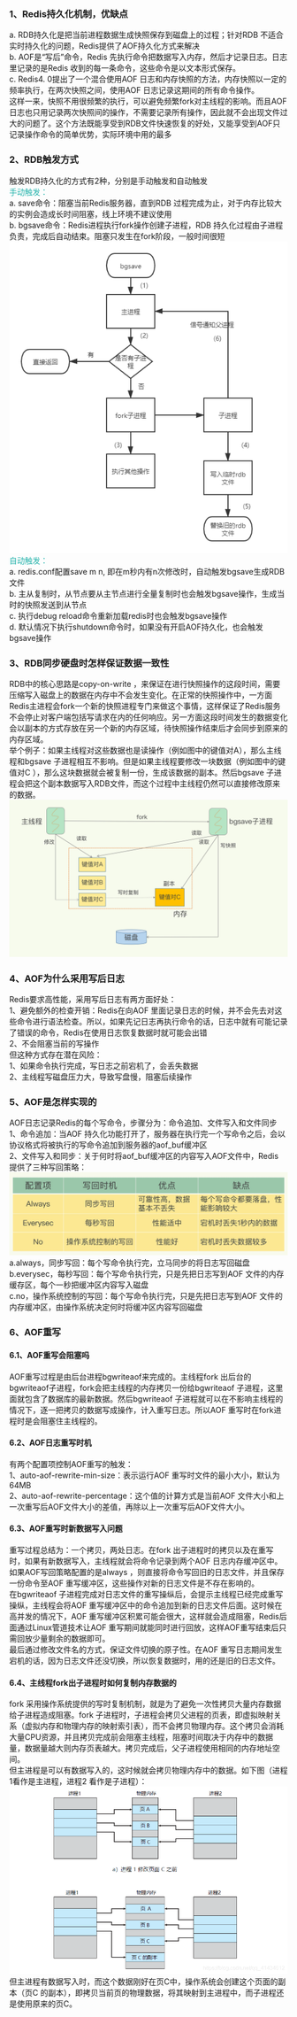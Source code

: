 ﻿### 1、Redis持久化机制，优缺点
a. RDB持久化是把当前进程数据生成快照保存到磁盘上的过程；针对RDB
不适合实时持久化的问题，Redis提供了AOF持久化方式来解决
<br>
b. AOF是“写后”命令，Redis
先执行命令把数据写入内存，然后才记录日志。日志里记录的是Redis
收到的每一条命令，这些命令是以文本形式保存。
<br>
c. Redis4.
0提出了一个混合使用AOF
日志和内存快照的方法，内存快照以一定的频率执行，在两次快照之间，使用AOF
日志记录这期间的所有命令操作。
<br>
这样一来，快照不用很频繁的执行，可以避免频繁fork对主线程的影响。而且AOF
日志也只用记录两次快照间的操作，不需要记录所有操作，因此就不会出现文件过大的问题了。这个方法既能享受到RDB文件快速恢复的好处，又能享受到AOF只记录操作命令的简单优势，实际环境中用的最多

### 2、RDB触发方式
触发RDB持久化的方式有2种，分别是手动触发和自动触发
<br>
<font color=#20B2AA>手动触发：</font>
<br>
a. save命令：阻塞当前Redis服务器，直到RDB
过程完成为止，对于内存比较大的实例会造成长时间阻塞，线上环境不建议使用
<br>
b. bgsave命令：Redis进程执行fork操作创建子进程，RDB
持久化过程由子进程负责，完成后自动结束。阻塞只发生在fork阶段，一般时间很短
<br>
![bgsave执行流程](../pics/bg_save.png)
<br>
<font color=#20B2AA>自动触发：</font>
<br>
a. redis.conf配置save m n,
即在m秒内有n次修改时，自动触发bgsave生成RDB文件
<br>
b. 主从复制时，从节点要从主节点进行全量复制时也会触发bgsave操作，生成当时的快照发送到从节点
<br>
c. 执行debug reload命令重新加载redis时也会触发bgsave操作
<br>
d. 默认情况下执行shutdown命令时，如果没有开启AOF持久化，也会触发bgsave操作

### 3、RDB同步硬盘时怎样保证数据一致性
RDB中的核心思路是copy-on-write
，来保证在进行快照操作的这段时间，需要压缩写入磁盘上的数据在内存中不会发生变化。在正常的快照操作中，一方面Redis主进程会fork一个新的快照进程专门来做这个事情，这样保证了Redis服务不会停止对客户端包括写请求在内的任何响应。另一方面这段时间发生的数据变化会以副本的方式存放在另一个新的内存区域，待快照操作结束后才会同步到原来的内存区域。
<br>
举个例子：如果主线程对这些数据也是读操作（例如图中的键值对A），那么主线程和bgsave
子进程相互不影响。但是如果主线程要修改一块数据（例如图中的键值对C
），那么这块数据就会被复制一份，生成该数据的副本。然后bgsave
子进程会把这个副本数据写入RDB文件，而这个过程中主线程仍然可以直接修改原来的数据。
<br>
![RDB同步硬盘](../pics/rdb_store.jpg)

### 4、AOF为什么采用写后日志
Redis要求高性能，采用写后日志有两方面好处：
<br>
1、避免额外的检查开销：Redis在向AOF
里面记录日志的时候，并不会先去对这些命令进行语法检查。所以，如果先记日志再执行命令的话，日志中就有可能记录了错误的命令，Redis在使用日志恢复数据时就可能会出错
<br>
2、不会阻塞当前的写操作
<br>
但这种方式存在潜在风险：
<br>
1、如果命令执行完成，写日志之前宕机了，会丢失数据
<br>
2、主线程写磁盘压力大，导致写盘慢，阻塞后续操作

### 5、AOF是怎样实现的
AOF日志记录Redis的每个写命令，步骤分为：命令追加、文件写入和文件同步
<br>
1、命令追加：当AOF
持久化功能打开了，服务器在执行完一个写命令之后，会以协议格式将被执行的写命令追加到服务器的aof_buf缓冲区
<br>
2、文件写入和同步：关于何时将aof_buf缓冲区的内容写入AOF文件中，Redis
提供了三种写回策略：
<br>
![](../pics/aof_impl.jpg)
<br>
a.always，同步写回：每个写命令执行完，立马同步的将日志写回磁盘
<br>
b.everysec，每秒写回：每个写命令执行完，只是先把日志写到AOF
文件的内存缓存区，每个一秒把缓冲区内容写入磁盘
<br>
c.no，操作系统控制的写回：每个写命令执行完，只是先把日志写到AOF
文件的内存缓冲区，由操作系统决定何时将缓冲区内容写回磁盘

### 6、AOF重写
#### 6.1、AOF重写会阻塞吗
AOF重写过程是由后台进程bgwriteaof来完成的。主线程fork
出后台的bgwriteaof子进程，fork会把主线程的内存拷贝一份给bgwriteaof
子进程，这里面就包含了数据库的最新数据。然后bgwriteaof
子进程就可以在不影响主线程的情况下，逐一把拷贝的数据写成操作，计入重写日志。所以AOF
重写时在fork进程时是会阻塞住主线程的。

#### 6.2、AOF日志重写时机
有两个配置项控制AOF重写的触发：
<br>
1、auto-aof-rewrite-min-size：表示运行AOF
重写时文件的最小大小，默认为64MB
<br>
2、auto-aof-rewrite-percentage：这个值的计算方式是当前AOF
文件大小和上一次重写后AOF文件大小的差值，再除以上一次重写后AOF文件大小。

#### 6.3、AOF重写时新数据写入问题
重写过程总结为：一个拷贝，两处日志。在fork
出子进程时的拷贝以及在重写时，如果有新数据写入，主线程就会将命令记录到两个AOF
日志内存缓冲区中。如果AOF写回策略配置的是always
，则直接将命令写回旧的日志文件，并且保存一份命令至AOF
重写缓冲区，这些操作对新的日志文件是不存在影响的。
<br>
在bgwriteaof
子进程完成对日志文件的重写操纵后，会提示主线程已经完成重写操纵，主线程会将AOF
重写缓冲区中的命令追加到新的日志文件后面。这时候在高并发的情况下，AOF
重写缓冲区积累可能会很大，这样就会造成阻塞，Redis后面通过Linux管道技术让AOF
重写期间就能同时进行回放，这样AOF重写结束后只需回放少量剩余的数据即可。
<br>
最后通过修改文件名的方式，保证文件切换的原子性。在AOF
重写日志期间发生宕机的话，因为日志文件还没切换，所以恢复数据时，用的还是旧的日志文件。

#### 6.4、主线程fork出子进程时如何复制内存数据的
fork
采用操作系统提供的写时复制机制，就是为了避免一次性拷贝大量内存数据给子进程造成阻塞。fork
子进程时，子进程会拷贝父进程的页表，即虚拟映射关系（虚拟内存和物理内存的映射索引表），而不会拷贝物理内存。这个拷贝会消耗大量CPU资源，并且拷贝完成前会阻塞主线程，阻塞时间取决于内存中的数据量，数据量越大则内存页表越大。拷贝完成后，父子进程使用相同的内存地址空间。
<br>
但主进程是可以有数据写入的，这时候就会拷贝物理内存中的数据。如下图（进程1看作是主进程，进程2
看作是子进程）：
<br>
![](../pics/aof_copy.png)
<br>
但主进程有数据写入时，而这个数据刚好在页C中，操作系统会创建这个页面的副本（页C
的副本），即拷贝当前页的物理数据，将其映射到主进程中，而子进程还是使用原来的页C。